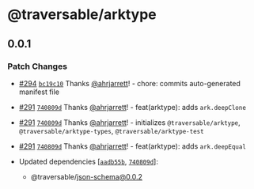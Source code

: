 # @traversable/arktype

## 0.0.1

### Patch Changes

- [#294](https://github.com/traversable/schema/pull/294) [`bc19c10`](https://github.com/traversable/schema/commit/bc19c10280e54106a2117cffc3de095523391ad1) Thanks [@ahrjarrett](https://github.com/ahrjarrett)! - chore: commits auto-generated manifest file

- [#291](https://github.com/traversable/schema/pull/291) [`740809d`](https://github.com/traversable/schema/commit/740809dcf968b42598067610043536af36b2a0e3) Thanks [@ahrjarrett](https://github.com/ahrjarrett)! - feat(arktype): adds `ark.deepClone`

- [#291](https://github.com/traversable/schema/pull/291) [`740809d`](https://github.com/traversable/schema/commit/740809dcf968b42598067610043536af36b2a0e3) Thanks [@ahrjarrett](https://github.com/ahrjarrett)! - initializes `@traversable/arktype`, `@traversable/arktype-types`, `@traversable/arktype-test`

- [#291](https://github.com/traversable/schema/pull/291) [`740809d`](https://github.com/traversable/schema/commit/740809dcf968b42598067610043536af36b2a0e3) Thanks [@ahrjarrett](https://github.com/ahrjarrett)! - feat(arktype): adds `ark.deepEqual`

- Updated dependencies [[`aadb55b`](https://github.com/traversable/schema/commit/aadb55befc62a462ec4807dfa1c9445cdd3cbccb), [`740809d`](https://github.com/traversable/schema/commit/740809dcf968b42598067610043536af36b2a0e3)]:
  - @traversable/json-schema@0.0.2
